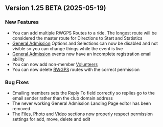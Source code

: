  ## Version 1.25 BETA (2025-05-19)

 ### New Features
 - You can add multiple RWGPS Routes to a ride. The longest route will be considered the master route for Directions to Start and Statistics
 - [General Admission](/GA/manage) Options and Selections can now be disabled and not visible so you can change things while the event is live
 - [General Admission](/GA/manage) events now have an incomplete registration email ability
 - You can now add non-member [Volunteers](/Volunteer/events)
 - You can now delete [RWGPS](/RWGPS/find) routes with the correct permission

 ### Bug Fixes
 - Emailing members sets the Reply To field correctly so replies go to the email sender rather than the club domain address
 - The never working General Admission Landing Page editor has been removed
 - The [Files](/File/browse), [Photo](/Photo/browse) and [Video](/Video/browse) sections now properly respect permission settings for add, move, delete and edit

